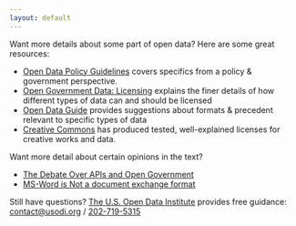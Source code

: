 ```yaml
---
layout: default
---
```


Want more details about some part of open data? Here are some great resources:

* [Open Data Policy Guidelines](http://sunlightfoundation.com/opendataguidelines/)
  covers specifics from a policy & government perspective.
* [Open Government Data: Licensing](http://theunitedstates.io/licensing/) explains
  the finer details of how different types of data can and should be licensed
* [Open Data Guide](http://jlord.github.io/open-data-guide/) provides
  suggestions about formats & precedent relevant to specific types of data
* [Creative Commons](http://creativecommons.org/) has produced tested, well-explained
  licenses for creative works and data.

Want more detail about certain opinions in the text?

* [The Debate Over APIs and Open Government](http://techpresident.com/news/24829/free-data-debate-over-apis-and-open-government)
* [MS-Word is Not a document exchange format](http://www.goldmark.org/netrants/no-word/attach.html)

Still have questions? [The U.S. Open Data Institute](http://usodi.org/)
provides free guidance: [contact@usodi.org](mailto:contact@usodi.org) / <a href='tel:202-719-5315'>202-719-5315</a>
